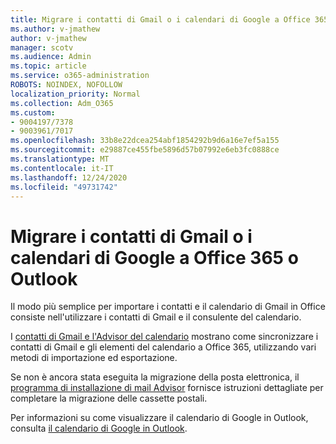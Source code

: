 ```yaml
---
title: Migrare i contatti di Gmail o i calendari di Google a Office 365 o Outlook
ms.author: v-jmathew
author: v-jmathew
manager: scotv
ms.audience: Admin
ms.topic: article
ms.service: o365-administration
ROBOTS: NOINDEX, NOFOLLOW
localization_priority: Normal
ms.collection: Adm_O365
ms.custom:
- 9004197/7378
- 9003961/7017
ms.openlocfilehash: 33b8e22dcea254abf1854292b9d6a16e7ef5a155
ms.sourcegitcommit: e29887ce455fbe5896d57b07992e6eb3fc0888ce
ms.translationtype: MT
ms.contentlocale: it-IT
ms.lasthandoff: 12/24/2020
ms.locfileid: "49731742"
---
```

# <a name="migrate-gmail-contacts-or-google-calendars-to-office-365-or-outlook"></a>Migrare i contatti di Gmail o i calendari di Google a Office 365 o Outlook

Il modo più semplice per importare i contatti e il calendario di Gmail in Office consiste nell'utilizzare i contatti di Gmail e il consulente del calendario.

I [contatti di Gmail e l'Advisor del calendario](https://go.microsoft.com/fwlink/?linkid=2134386) mostrano come sincronizzare i contatti di Gmail e gli elementi del calendario a Office 365, utilizzando vari metodi di importazione ed esportazione.

Se non è ancora stata eseguita la migrazione della posta elettronica, il [programma di installazione di mail Advisor](https://go.microsoft.com/fwlink/?linkid=2133951) fornisce istruzioni dettagliate per completare la migrazione delle cassette postali.

Per informazioni su come visualizzare il calendario di Google in Outlook, consulta [il calendario di Google in Outlook](https://go.microsoft.com/fwlink/?linkid=2083939).
